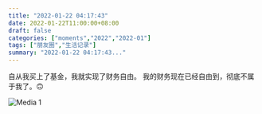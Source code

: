 ```yaml
---
title: "2022-01-22 04:17:43"
date: 2022-01-22T11:00:00+08:00
draft: false
categories: ["moments","2022","2022-01"]
tags: ["朋友圈","生活记录"]
summary: "2022-01-22 04:17:43..."
---
```


自从我买上了基金，我就实现了财务自由。
我的财务现在已经自由到，彻底不属于我了。🙃

![Media 1](/Moments/photos/2022-01-22/202201220417430.jpg)

